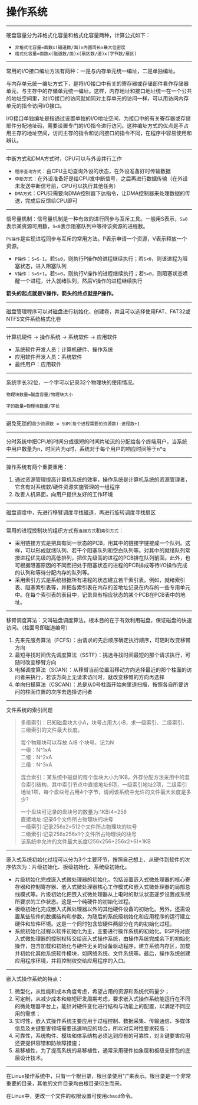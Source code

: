 # 操作系统

---
硬盘容量分为非格式化容量和格式化容量两种，计算公式如下：

- `非格式化容量=面数x(磁道数/面)x内圆周长x最大位密度`
- `格式化容量=面数x(磁道数/面)x(扇区数/道)x(字节数/扇区)`

---
常用的I/O接口编址方法有两种：一是与内存单元统一编址，二是单独编址。

与内存单元统一编址方式下，是将I/O接口中有关的寄存器或存储部件看作存储器单元，与主存中的存储单元统一编址。这样，内存地址和接口地址统一在一个公共的地址空间里，对I/O接口的访问就如同对主存单元的访问一样，可以用访问内存单元的指令访问I/O接口。

I/O接口单独编址是指通过设置单独的I/O地址空间，为接口中的有关寄存器或存储部件分配地址码，需要设置专门的I/O指令进行访问。这种编址方式的优点是不占用主存的地址空间，访问主存的指令和访问接口的指令不同，在程序中容易使用和辨认。

---
中断方式和DMA方式时，CPU可以与外设并行工作

- `程序查询方式`：由CPU主动查询外设的状态，在外设准备好时传输数据
- `中断方式`：在外设准备好是给CPU发中断信号，之后再进行数据传输（在外设未发送中断信号前，CPU可以执行其他任务）
- `DMA方式`：CPU只需要向DMA控制器下达指令，让DMA控制器来处理数据的传送，完成后反馈给CPU即可

---
信号量机制：信号量机制是一种有效的进行同步与互斥工具。一般用S表示，`S≥0`表示某资源可用数，`S<0`表示阻塞队列中等待该资源的进程数。

`PV操作`是实现进程同步与互斥的常用方法。P表示申请一个资源，V表示释放一个资源。

- `P操作`：`S=S-1`，若`S≥0`，则执行P操作的进程继续执行；若`S<0`，则该进程为阻塞状态，进入阻塞队列
- `V操作`：`S=S+1`，若`S>0`，则执行V操作的进程继续执行；若`S=0`，则阻塞状态唤醒一个进程，计入就绪队列，然后V操作的进程继续执行

**箭头的起点就是V操作，箭头的终点就是P操作。**

---
磁盘管理程序可以对磁盘进行初始化、创建卷，并且可以选择使用FAT、FAT32或NTFS文件系统格式化卷

---
计算机硬件 → 操作系统 → 系统软件 → 应用软件

- 系统软件开发人员：计算机硬件、操作系统
- 应用软件开发人员：系统软件
- 最终用户：应用软件

---
系统字长32位，一个字可以记录32个物理块的使用情况。

`物理块数量=磁盘容量/物理块大小`

`字的数量=物理块数量/字长`

---
避免死锁的`最少资源数 = SUM(每个进程需要的资源数)-进程数+1`

---
分时系统中把CPU的时间分成很短的时间片轮流的分配给各个终端用户，当系统中用户数量为n，时间片为q时，系统对于每个用户的响应时间等于n*q

---
操作系统有两个重要重用：

1. 通过资源管理提高计算机系统的效率，操作系统是计算机系统的资源管理者，它含有对系统软/硬件资源实施管理的一组程序
2. 改善人机界面，向用户提供友好的工作环境

---
磁盘调度中，先进行移臂调度寻找磁道，再进行旋转调度寻找扇区

---
常用的进程控制块的组织方式有`连接方式`和`索引方式`：

- 采用链接方式是把具有同一状态的PCB，用其中的链接字链接成一个队列。这样，可以形成就绪队列、若干个阻塞队列和空白队列等。对其中的就绪队列常按进程优先级的高低排列，把优先级高的进程的PCB排在队列前面。此外，也可根据阻塞原因的不同而把处于阻塞状态的进程的PCB排成等待I/O操作完成的认列和等待分配内存的队列等。
- 采用索引方式是系统根据所有进程的状态建立若干索引表。例如，就绪索引表、阻塞索引表等，并把各索引表在内存的首地址记录在内存的一些专用单元中。在每个索引表的表目中，记录具有相应状态的某个PCB在PCB表中的地址。

---
移臂调度算法：又叫磁盘调度算法，根本目的在于有效利用磁盘，保证磁盘的快速访问。（柱面号即磁道编号）

1. 先来先服务算法（FCFS）：由请求的先后顺序确定执行顺序，可随时改变移臂方向
2. 最短寻找时间优先调度算法（SSTF）：挑选寻找时间最短的那个请求执行，可随时改变移臂方向
3. 电梯调度算法（SCAN）：从移臂当前位置沿移动方向选择最近的那个柱面的访问者来执行，若该方向上无请求访问时，就改变移臂的方向再选择
4. 单向扫描算法（CSCAN）：总是从0号柱面开始向里道扫描，按照各自所要访问的柱面位置的次序去选择访问者

---
文件系统的索引问题

> 多级索引：已知磁盘块大小A，块号占用大小B，求一级索引、二级索引、三级索引的文件最大长度。
>
> 每个物理块可以存放 A/B 个块号，记为N  
> 一级：N^1xA  
> 二级：N^2xA  
> 三级：N^3xA  
>
> 混合索引：某系统中磁盘的每个盘块大小为1KB，外存分配方法采用中的混合索引结构，其中索引节点中直接地址6项，一级索引地址2项，二级索引地址1项，每个盘块号占用4个字节，请问该系统中允许的文件最大长度是多少?
>
> 一个盘块可记录的盘块号的数量为∶1KB/4=256  
> 直接地址∶记录6个文件所占物理块的块号  
> 一级索引∶记录256x2=512个文件所占物理块的块号  
> 二级索引∶记录256x256x1个文件所占物理块的块号  
> 该系统中允许的文件最大长度(256x256+256x2+6)*1KB

---
嵌入式系统初始化过程可以分为3个主要环节，按照自己想上、从硬件到软件的次序依次为：片级初始化、板级初始化、系统级初始化。

- 片级初始化完成嵌入式微处理器的初始化，包括设置嵌入式微处理器的核心寄存器和控制寄存器、嵌入式微处理器核心工作模式和嵌入式微处理器的局部总线模式等。片级初始化把嵌入式微处理器从上电时的默认状态逐步设置成系统所要求的工作状态。这是一个纯硬件的初始化过程。
- 板级初始化完成嵌入式微处理器以外的其他硬件设备的初始化。另外，还需设置某些软件的数据结构和参数，为随后的系统级初始化和应用程序的运行建立硬件和软件环境。这是一个同时包含软硬件两部分在内的初始化过程。
- 系统初始化过程以软件初始化为主，主要进行操作系统的初始化。BSP将对嵌入式微处理器的控制权转交给嵌入式操作系统，由操作系统完成余下的初始化操作，包含加载和初始化与硬件无关的设备驱动程序，建立系统内存区，加载并初始化其他系统软件模块，如网络系统、文件系统等。最后，操作系统创建应用程序环境，并将控制权交给应用程序的入口。

---
嵌入式操作系统的特点：

1. 微型化，从性能和成本角度考虑，希望占用的资源和系统代码量少；
2. 可定制，从减少成本和缩短研发周期考虑，要求嵌入式操作系统能运行在不同的微处理器平台上，能针对硬件变化进行结构与功能上的配置，以满足不同应用的需求；
3. 实时性，嵌入式操作系统主要应用于过程控制、数据采集、传输通信、多媒体信息及关键要害领域需要迅速响应的场合，所以对实时性要求较高；
4. 可靠性，系统构件、模块和体系结构必须达到应有的可靠性，对关键要害应用还要提供容错和防故障措施；
5. 易移植性，为了提高系统的易移植性，通常采用硬件抽象层和板级支撑包的底层设计技术。

---
在Linux操作系统中，只有一个根目录，根目录使用"/"来表示。根目录是一个非常重要的目录，其他的文件目录均由根目录衍生而来。

在Linux中，更改一个文件的权限设置可使用`chmod`命令。
